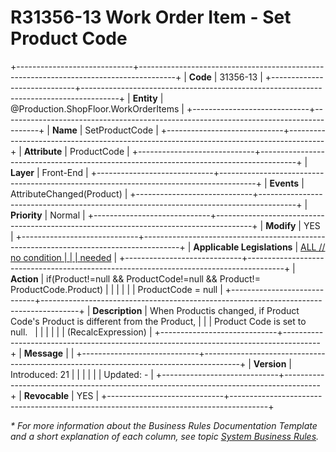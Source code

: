 ﻿---
erp.type: front-end-business-rule
erp.entity: Production.ShopFloor.WorkOrderItems
---

# R31356-13 Work Order Item - Set Product Code
+-----------------------------+---------------------------------------------------------------------------------------+
| **Code**                    | 31356-13                                                                              |
+-----------------------------+---------------------------------------------------------------------------------------+
| **Entity**                  | @Production.ShopFloor.WorkOrderItems                                                                         |
+-----------------------------+---------------------------------------------------------------------------------------+
| **Name**                    | SetProductCode                                                                        |
+-----------------------------+---------------------------------------------------------------------------------------+
| **Attribute**               | ProductCode                                                                           |
+-----------------------------+---------------------------------------------------------------------------------------+
| **Layer**                   | Front-End                                                                             |
+-----------------------------+---------------------------------------------------------------------------------------+
| **Events**                  | AttributeChanged(Product)                                                             |
+-----------------------------+---------------------------------------------------------------------------------------+
| **Priority**                | Normal                                                                                |
+-----------------------------+---------------------------------------------------------------------------------------+
| **Modify**                  | YES                                                                                   |
+-----------------------------+---------------------------------------------------------------------------------------+
| **Applicable Legislations** | [ALL // no condition                                                                  |
|                             | needed](https://confluence.erp.net/display/techdoc/Country+Specific+Functionality)    |
+-----------------------------+---------------------------------------------------------------------------------------+
| **Action**                  | if(Product!=null && ProductCode!=null && Product!= ProductCode.Product)               |
|                             |                                                                                       |
|                             | ProductCode = null                                                                    |
+-----------------------------+---------------------------------------------------------------------------------------+
| **Description**             | When Productis changed, if Product Code\'s Product is different from the Product,     |
|                             | Product Code is set to null.                                                          |
|                             |                                                                                       |
|                             | (RecalcExpression)                                                                    |
+-----------------------------+---------------------------------------------------------------------------------------+
| **Message**                 |                                                                                       |
+-----------------------------+---------------------------------------------------------------------------------------+
| **Version**                 | Introduced: 21                                                                        |
|                             |                                                                                       |
|                             | Updated: -                                                                            |
+-----------------------------+---------------------------------------------------------------------------------------+
| **Revocable**               | YES                                                                                   |
+-----------------------------+---------------------------------------------------------------------------------------+

*\* For more information about the Business Rules Documentation Template and a short explanation of each column, see
topic [System Business Rules](../templates/template-description-system-business-rules.md).*

  

  
